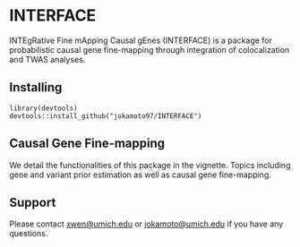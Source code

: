 # INTERFACE
INTEgRative Fine mApping Causal gEnes (INTERFACE) is a 
package for probabilistic causal gene fine-mapping through integration of colocalization and TWAS analyses.


## Installing

```
library(devtools)
devtools::install_github("jokamoto97/INTERFACE")
```

## Causal Gene Fine-mapping

We detail the functionalities of this package in the vignette. Topics including 
gene and variant prior estimation as well as causal gene fine-mapping.


## Support

Please contact xwen@umich.edu or jokamoto@umich.edu if you have any questions.
